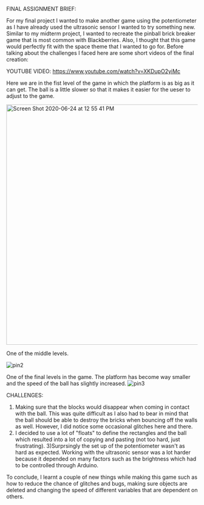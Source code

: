 
FINAL ASSIGNMENT BRIEF:

For my final project I wanted to make another game using the potentiometer as I have already used the ultrasonic sensor I wanted to try something new. Similar to my midterm project, I wanted to recreate the pinball brick breaker game that is most common with Blackberries. Also, I thought that this game would perfectly fit with the space theme that I wanted to go for. Before talking about the challenges I faced here are some short videos of the final creation:


YOUTUBE VIDEO: https://www.youtube.com/watch?v=XKDupO2yiMc


Here we are in the fist level of the game in which the platform is as big as it can get. The ball is a little slower so that it makes it easier for the ueser to adjust to the game.

<img width="631" alt="Screen Shot 2020-06-24 at 12 55 41 PM" src="https://user-images.githubusercontent.com/66205383/85525328-0ce59980-b61a-11ea-9fbf-c261eaf51310.png">



One of the middle levels.

![pin2](https://user-images.githubusercontent.com/66205383/85422092-3e148a00-b586-11ea-9258-6d6ca789c68f.gif)



One of the final levels in the game. The platform has become way smaller and the speed of the ball has slightly increased.
![pin3](https://user-images.githubusercontent.com/66205383/85422102-4076e400-b586-11ea-986c-dbc8be8415fe.gif)


CHALLENGES:

1) Making sure that the blocks would disappear when coming in contact with the ball. This was quite difficult as I also had to bear in mind that the ball should be able to destroy the bricks when bouncing off the walls as well. However, I did notice some occasional glitches here and there.
2) I decided to use a lot of "floats" to define the rectangles and the ball which resulted into a lot of copying and pasting (not too hard, just frustrating).
3)Surprsingly the set up of the potentiometer wasn't as hard as expected. Working with the ultrasonic sensor was a lot harder because it depended on many factors such as the brightness which had to be controlled through Arduino. 

To conclude, I learnt a couple of new things while making this game such as how to reduce the chance of glitches and bugs, making sure objects are deleted and changing the speed of different variables that are dependent on others.
